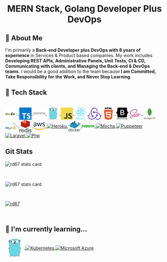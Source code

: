 <h1><center> MERN Stack, Golang Developer Plus DevOps</center></h1>

## 🚀 About Me
I'm primarily a **Back-end Developer plus DevOps with 8 years of experience** in Services & Product based companies. My work includes **Developing REST APIs, Administrative Panels, Unit Tests, CI & CD, Communicating with clients, and Managing the Back-end & DevOps teams**. I would be a good addition to the team because **I am Committed, Take Responsibility for the Work, and Never Stop Learning**.

## 🌿 Tech Stack
</br>
<a href="https://nodejs.org" target="blank">
<img align="center" src="https://raw.githubusercontent.com/devicons/devicon/master/icons/nodejs/nodejs-original-wordmark.svg" alt="Node.js" title="Node.js" height="40" width="40" />
</a>
<a href="https://www.typescriptlang.org/" target="blank">
<img align="center" src="https://raw.githubusercontent.com/devicons/devicon/master/icons/typescript/typescript-original.svg" alt="TypeScript" title="TypeScript" height="40" width="40" />
</a>
<a href="https://expressjs.com" target="blank">
<img align="center" src="https://raw.githubusercontent.com/devicons/devicon/master/icons/express/express-original-wordmark.svg" alt="Express" title="Express" height="40" width="40" />
</a>
<a href="https://golang.org" target="blank">
<img align="center" src="https://raw.githubusercontent.com/devicons/devicon/master/icons/go/go-original.svg" alt="Go" title="Go" height="40" width="40" />
</a>
<a href="https://developer.mozilla.org/en-US/docs/Web/JavaScript" target="blank">
    <img align="center" src="https://raw.githubusercontent.com/devicons/devicon/master/icons/javascript/javascript-original.svg" alt="JavaScript" title="JavaScript" height="40" width="40" />
</a>
<a href="https://reactjs.org/" target="blank">
    <img align="center" src="https://raw.githubusercontent.com/devicons/devicon/master/icons/react/react-original-wordmark.svg" alt="React" title="React" height="40" width="40" />
</a>
<a href="https://redux.js.org" target="blank">
    <img align="center" src="https://raw.githubusercontent.com/devicons/devicon/master/icons/redux/redux-original.svg" alt="Redux" title="Redux" height="40" width="40" />
</a>
<a href="https://www.w3.org/html/" target="blank">
    <img align="center" src="https://raw.githubusercontent.com/devicons/devicon/master/icons/html5/html5-original-wordmark.svg" alt="Html5" title="Html5" height="40" width="40" />
</a>
<a href="https://getbootstrap.com" target="blank">
    <img align="center" src="https://raw.githubusercontent.com/devicons/devicon/master/icons/bootstrap/bootstrap-plain-wordmark.svg" alt="Bootstrap" title="Bootstrap" height="40" width="40" />
</a>
<a href="https://sass-lang.com" target="blank">
    <img align="center" src="https://raw.githubusercontent.com/devicons/devicon/master/icons/sass/sass-original.svg" alt="Sass" title="Sass" height="40" width="40" />
</a>
<a href="https://www.mongodb.com/" target="blank">
    <img align="center" src="https://raw.githubusercontent.com/devicons/devicon/master/icons/mongodb/mongodb-original-wordmark.svg" alt="MongoDB" title="MongoDB" height="40" width="40" />
</a>
<a href="https://www.mysql.com/" target="blank">
    <img align="center" src="https://raw.githubusercontent.com/devicons/devicon/master/icons/mysql/mysql-original-wordmark.svg" alt="MySQL" title="MySQL" height="40" width="40" />
</a>
<a href="https://redis.io" target="blank">
    <img align="center" src="https://raw.githubusercontent.com/devicons/devicon/master/icons/redis/redis-original-wordmark.svg" alt="Redis" title="Redis" height="40" width="40" />
</a>
<a href="https://aws.amazon.com" target="blank">
    <img align="center" src="https://raw.githubusercontent.com/devicons/devicon/master/icons/amazonwebservices/amazonwebservices-original-wordmark.svg" alt="AWS" title="AWS" height="40" width="40" />
</a>
<a href="https://heroku.com" target="blank">
    <img align="center" src="https://www.vectorlogo.zone/logos/heroku/heroku-icon.svg" alt="Heroku" title="Heroku" height="40" width="40" />
</a>
<a href="https://www.docker.com/" target="blank">
    <img align="center" src="https://raw.githubusercontent.com/devicons/devicon/master/icons/docker/docker-original-wordmark.svg" alt="Docker" title="Docker" height="40" width="40" />
</a>
<a href="https://www.nginx.com" target="blank">
    <img align="center" src="https://raw.githubusercontent.com/devicons/devicon/master/icons/nginx/nginx-original.svg" alt="Nginx" title="Nginx" height="40" width="40" />
</a>
<a href="https://mochajs.org" target="blank">
    <img align="center" src="https://www.vectorlogo.zone/logos/mochajs/mochajs-icon.svg" alt="Mocha" title="Mocha" height="40" width="40" />
</a>
<a href="https://github.com/puppeteer/puppeteer" target="blank">
    <img align="center" src="https://www.vectorlogo.zone/logos/pptrdev/pptrdev-official.svg" alt="Puppeteer" title="Puppeteer" height="40" width="40" />
</a>
<a href="https://laravel.com" target="blank">
    <img align="center" src="https://www.vectorlogo.zone/logos/laravel/laravel-ar21.svg" alt="Laravel" title="Laravel" height="40" width="40" />
</a>
<a href="https://www.php.net/" target="blank">
    <img align="center" src="https://www.vectorlogo.zone/logos/php/php-ar21.svg" alt="Php" title="Php" height="40" width="40" />
</a>
<br/>

## Git Stats
<p>
    <img align="center" src="https://github-readme-stats.vercel.app/api?username=rd67&show_icons=true&theme=default&title_color=000000&text_color=000000&bg_color=ffffff&hide_border=true" alt="rd67 stats card" />
</p>
<br/>
<p>
    <img align="center" src="https://github-readme-stats.vercel.app/api/top-langs?username=rd67&theme=default&title_color=000000&text_color=000000&bg_color=ffffff&hide_border=true&layout=default" alt="rd67 stats card" />
</p>
<br/>
<p>
    <a href="https://github.com/ryo-ma/github-profile-trophy">
        <img src="https://github-profile-trophy.vercel.app/?username=rd67" alt="rd67" />
    </a>
</p>
<br/>

##  🧠 I'm currently learning...
<a href="https://golang.org" target="blank">
    <img align="center" src="https://raw.githubusercontent.com/devicons/devicon/master/icons/go/go-original.svg" alt="Go" title="Go" height="60" width="60" />
</a>
<a href="https://kubernetes.io/" target="blank">
    <img align="center" src="https://www.vectorlogo.zone/logos/kubernetes/kubernetes-ar21.svg" alt="Kubernetes" title="Kubernetes" height="80" width="120" />
</a>

<a href="https://azure.microsoft.com/en-in" target="blank">
    <img align="center" src="https://www.vectorlogo.zone/logos/microsoft_azure/microsoft_azure-ar21.svg" alt="Microsoft Azure" title="Microsoft Azure" height="80" width="120" />
</a>

</br>
